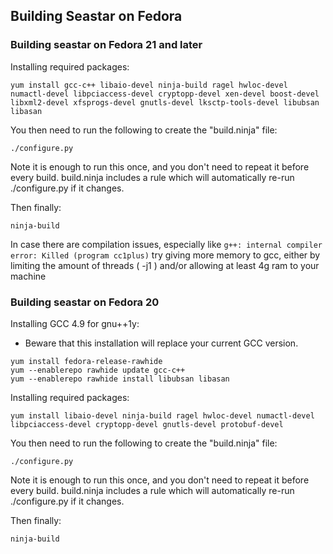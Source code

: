 ## Building Seastar on Fedora

### Building seastar on Fedora 21 and later

Installing required packages:
```
yum install gcc-c++ libaio-devel ninja-build ragel hwloc-devel numactl-devel libpciaccess-devel cryptopp-devel xen-devel boost-devel libxml2-devel xfsprogs-devel gnutls-devel lksctp-tools-devel libubsan libasan
```

You then need to run the following to create the "build.ninja" file:
```
./configure.py
```
Note it is enough to run this once, and you don't need to repeat it before
every build. build.ninja includes a rule which will automatically re-run
./configure.py if it changes.

Then finally:
```
ninja-build
```

In case there are compilation issues, especially like ```g++: internal compiler error: Killed (program cc1plus)``` try giving more memory to gcc, either by limiting the amount of threads ( -j1 ) and/or allowing at least 4g ram to your machine

### Building seastar on Fedora 20

Installing GCC 4.9 for gnu++1y:
* Beware that this installation will replace your current GCC version.
```
yum install fedora-release-rawhide
yum --enablerepo rawhide update gcc-c++
yum --enablerepo rawhide install libubsan libasan
```

Installing required packages:
```
yum install libaio-devel ninja-build ragel hwloc-devel numactl-devel libpciaccess-devel cryptopp-devel gnutls-devel protobuf-devel
```

You then need to run the following to create the "build.ninja" file:
```
./configure.py
```
Note it is enough to run this once, and you don't need to repeat it before
every build. build.ninja includes a rule which will automatically re-run
./configure.py if it changes.

Then finally:
```
ninja-build
```
